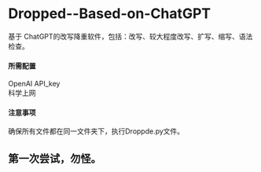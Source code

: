 # Dropped--Based-on-ChatGPT
基于 ChatGPT的改写降重软件，包括：改写、较大程度改写、扩写、缩写、语法检查。
#### 所需配置
OpenAI API_key  
科学上网
#### 注意事项
确保所有文件都在同一文件夹下，执行Droppde.py文件。
## 第一次尝试，勿怪。
